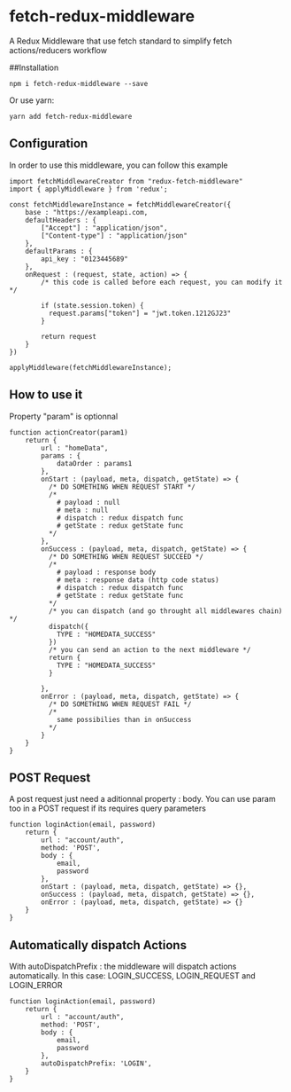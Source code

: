 # fetch-redux-middleware

A Redux Middleware that use fetch standard to simplify fetch actions/reducers workflow

##Installation

    npm i fetch-redux-middleware --save

Or use yarn:

    yarn add fetch-redux-middleware

## Configuration

In order to use this middleware, you can follow this example

    import fetchMiddlewareCreator from "redux-fetch-middleware"
    import { applyMiddleware } from 'redux';

    const fetchMiddlewareInstance = fetchMiddlewareCreator({
        base : "https://exampleapi.com,
        defaultHeaders : {
            ["Accept"] : "application/json",
            ["Content-type"] : "application/json"
        },
        defaultParams : {
            api_key : "0123445689"
        },
        onRequest : (request, state, action) => {
            /* this code is called before each request, you can modify it */

            if (state.session.token) {
              request.params["token"] = "jwt.token.1212GJ23"
            }

            return request
        }
    })

    applyMiddleware(fetchMiddlewareInstance);


## How to use it

  Property "param" is optionnal

    function actionCreator(param1)
        return {
            url : "homeData",
            params : {
                dataOrder : params1
            },
            onStart : (payload, meta, dispatch, getState) => {
              /* DO SOMETHING WHEN REQUEST START */
              /*
                # payload : null
                # meta : null
                # dispatch : redux dispatch func
                # getState : redux getState func
              */
            },
            onSuccess : (payload, meta, dispatch, getState) => {
              /* DO SOMETHING WHEN REQUEST SUCCEED */
              /*
                # payload : response body
                # meta : response data (http code status)
                # dispatch : redux dispatch func
                # getState : redux getState func
              */
              /* you can dispatch (and go throught all middlewares chain) */
              dispatch({
                TYPE : "HOMEDATA_SUCCESS"
              })
              /* you can send an action to the next middleware */
              return {
                TYPE : "HOMEDATA_SUCCESS"
              }

            },
            onError : (payload, meta, dispatch, getState) => {
              /* DO SOMETHING WHEN REQUEST FAIL */
              /*
                same possibilies than in onSuccess
              */
            }
        }
    }

## POST Request

  A post request just need a aditionnal property : body. You can use param too in a POST request if its requires query parameters

    function loginAction(email, password)
        return {
            url : "account/auth",
            method: 'POST',
            body : {
                email,
                password
            },
            onStart : (payload, meta, dispatch, getState) => {},
            onSuccess : (payload, meta, dispatch, getState) => {},
            onError : (payload, meta, dispatch, getState) => {}
        }
    }

## Automatically dispatch Actions

  With autoDispatchPrefix : the middleware will dispatch actions automatically. In this case: LOGIN_SUCCESS, LOGIN_REQUEST and LOGIN_ERROR

    function loginAction(email, password)
        return {
            url : "account/auth",
            method: 'POST',
            body : {
                email,
                password
            },
            autoDispatchPrefix: 'LOGIN',
        }
    }
